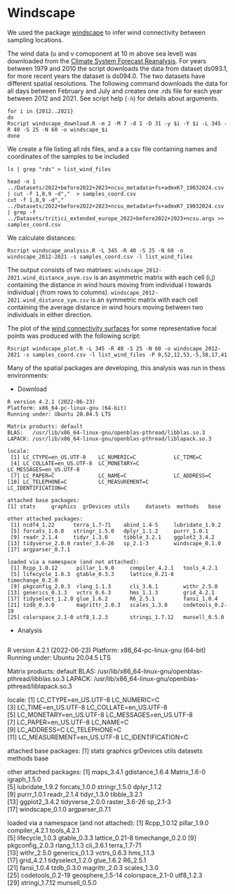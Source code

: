 # Windscape
We used the package [windscape](https://github.com/matthewkling/windscape) to infer wind connectivity between sampling locations.

The wind data (u and v comoponent at 10 m above sea level) was downloaded from the [Climate System Forecast Reanalysis](https://rda.ucar.edu/datasets/).
For years between 1979 and 2010 the script downloads the data from dataset ds093.1, for more recent years the dataset is ds094.0. The two datasets have different spatial resolutions. 
The following command downloads the data for all days between February and July and creates one .rds file for each year between 2012 and 2021. See script help (`-h`) for details about arguments. 

```
for i in {2012..2021}
do 
Rscript windscape_download.R -m 2 -M 7 -d 1 -D 31 -y $i -Y $i -L 345 -R 40 -S 25 -N 60 -o windscape_$i
done
```

We create a file listing all rds files, and a a csv file containing names and coordinates of the samples to be included 

```
ls | grep "rds" > list_wind_files

head -n 1 ../Datasets/2022+before2022+2023+ncsu_metadata+fs+admxK7_19032024.csv | cut -f 1,8,9 -d","  > samples_coord.csv
cut -f 1,8,9 -d"," ../Datasets/2022+before2022+2023+ncsu_metadata+fs+admxK7_19032024.csv | grep -f ../Datasets/tritici_extended_europe_2022+before2022+2023+ncsu.args >> samples_coord.csv

```

We calculate distances: 

```
Rscript windscape_analysis.R -L 345 -R 40 -S 25 -N 60 -o windscape_2012-2021 -s samples_coord.csv -l list_wind_files
```

The output consists of two matrixes: 
`windscape_2012-2021.wind_distance_asym.csv` is an asymmetric matrix with each cell (i,j) containing the distance in wind hours moving from individual i towards individual j (from rows to columns). 
`windscape_2012-2021.wind_distance_sym.csv` is an symmetric matrix with each cell containing the average distance in wind hours moving between two individuals in either direction.

The plot of the [wind connectivity surfaces](./2012-2021_allsites_wind_map.pdf) for some representative focal points was produced with the following script:

```
Rscript windscape_plot.R -L 345 -R 40 -S 25 -N 60 -o windscape_2012-2021 -s samples_coord.csv -l list_wind_files -P 0,52,12,53,-5,38,17,41

```
Many of the spatial packages are developing, this analysis was run in thess environments:


- Download
```
R version 4.2.1 (2022-06-23)
Platform: x86_64-pc-linux-gnu (64-bit)
Running under: Ubuntu 20.04.5 LTS

Matrix products: default
BLAS:   /usr/lib/x86_64-linux-gnu/openblas-pthread/libblas.so.3
LAPACK: /usr/lib/x86_64-linux-gnu/openblas-pthread/liblapack.so.3

locale:
 [1] LC_CTYPE=en_US.UTF-8    LC_NUMERIC=C            LC_TIME=C              
 [4] LC_COLLATE=en_US.UTF-8  LC_MONETARY=C           LC_MESSAGES=en_US.UTF-8
 [7] LC_PAPER=C              LC_NAME=C               LC_ADDRESS=C           
[10] LC_TELEPHONE=C          LC_MEASUREMENT=C        LC_IDENTIFICATION=C    

attached base packages:
[1] stats     graphics  grDevices utils     datasets  methods   base     

other attached packages:
 [1] ncdf4_1.22      terra_1.7-71    abind_1.4-5     lubridate_1.9.2
 [5] forcats_1.0.0   stringr_1.5.0   dplyr_1.1.2     purrr_1.0.1    
 [9] readr_2.1.4     tidyr_1.3.0     tibble_3.2.1    ggplot2_3.4.2  
[13] tidyverse_2.0.0 raster_3.6-26   sp_2.1-3        windscape_0.1.0
[17] argparser_0.7.1

loaded via a namespace (and not attached):
 [1] Rcpp_1.0.12      pillar_1.9.0     compiler_4.2.1   tools_4.2.1     
 [5] lifecycle_1.0.3  gtable_0.3.3     lattice_0.21-8   timechange_0.2.0
 [9] pkgconfig_2.0.3  rlang_1.1.3      cli_3.6.1        withr_2.5.0     
[13] generics_0.1.3   vctrs_0.6.3      hms_1.1.3        grid_4.2.1      
[17] tidyselect_1.2.0 glue_1.6.2       R6_2.5.1         fansi_1.0.4     
[21] tzdb_0.3.0       magrittr_2.0.3   scales_1.3.0     codetools_0.2-19
[25] colorspace_2.1-0 utf8_1.2.3       stringi_1.7.12   munsell_0.5.0   

```
- Analysis

  ```
R version 4.2.1 (2022-06-23)
Platform: x86_64-pc-linux-gnu (64-bit)
Running under: Ubuntu 20.04.5 LTS

Matrix products: default
BLAS:   /usr/lib/x86_64-linux-gnu/openblas-pthread/libblas.so.3
LAPACK: /usr/lib/x86_64-linux-gnu/openblas-pthread/liblapack.so.3

locale:
 [1] LC_CTYPE=en_US.UTF-8       LC_NUMERIC=C              
 [3] LC_TIME=en_US.UTF-8        LC_COLLATE=en_US.UTF-8    
 [5] LC_MONETARY=en_US.UTF-8    LC_MESSAGES=en_US.UTF-8   
 [7] LC_PAPER=en_US.UTF-8       LC_NAME=C                 
 [9] LC_ADDRESS=C               LC_TELEPHONE=C            
[11] LC_MEASUREMENT=en_US.UTF-8 LC_IDENTIFICATION=C       

attached base packages:
[1] stats     graphics  grDevices utils     datasets  methods   base     

other attached packages:
 [1] maps_3.4.1      gdistance_1.6.4 Matrix_1.6-0    igraph_1.5.0   
 [5] lubridate_1.9.2 forcats_1.0.0   stringr_1.5.0   dplyr_1.1.2    
 [9] purrr_1.0.1     readr_2.1.4     tidyr_1.3.0     tibble_3.2.1   
[13] ggplot2_3.4.2   tidyverse_2.0.0 raster_3.6-26   sp_2.1-3       
[17] windscape_0.1.0 argparser_0.7.1

loaded via a namespace (and not attached):
 [1] Rcpp_1.0.12      pillar_1.9.0     compiler_4.2.1   tools_4.2.1     
 [5] lifecycle_1.0.3  gtable_0.3.3     lattice_0.21-8   timechange_0.2.0
 [9] pkgconfig_2.0.3  rlang_1.1.3      cli_3.6.1        terra_1.7-71    
[13] withr_2.5.0      generics_0.1.3   vctrs_0.6.3      hms_1.1.3       
[17] grid_4.2.1       tidyselect_1.2.0 glue_1.6.2       R6_2.5.1        
[21] fansi_1.0.4      tzdb_0.3.0       magrittr_2.0.3   scales_1.3.0    
[25] codetools_0.2-19 geosphere_1.5-14 colorspace_2.1-0 utf8_1.2.3      
[29] stringi_1.7.12   munsell_0.5.0
```
